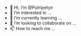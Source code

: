 - 👋 Hi, I’m @Putripetyir
- 👀 I’m interested in ...
- 🌱 I’m currently learning ...
- 💞️ I’m looking to collaborate on ...
- 📫 How to reach me ...

<!---
Putripetyir/Putripetyir is a ✨ special ✨ repository because its `README.md` (this file) appears on your GitHub profile.
You can click the Preview link to take a look at your changes.
--->
